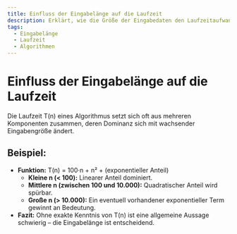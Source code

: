 ```yaml
---
title: Einfluss der Eingabelänge auf die Laufzeit
description: Erklärt, wie die Größe der Eingabedaten den Laufzeitaufwand eines Algorithmus beeinflusst.
tags:
  - Eingabelänge
  - Laufzeit
  - Algorithmen
---
```


# Einfluss der Eingabelänge auf die Laufzeit

Die Laufzeit T(n) eines Algorithmus setzt sich oft aus mehreren Komponenten zusammen, deren Dominanz sich mit wachsender Eingabengröße ändert.

## Beispiel:
- **Funktion:** T(n) = 100·n + n² + (exponentieller Anteil)
  - **Kleine n (< 100):** Linearer Anteil dominiert.
  - **Mittlere n (zwischen 100 und 10.000):** Quadratischer Anteil wird spürbar.
  - **Große n (> 10.000):** Ein eventuell vorhandener exponentieller Term gewinnt an Bedeutung.
- **Fazit:** Ohne exakte Kenntnis von T(n) ist eine allgemeine Aussage schwierig – die Eingabelänge ist entscheidend.

